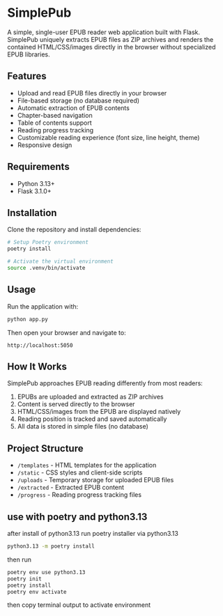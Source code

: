 # SimplePub

A simple, single-user EPUB reader web application built with Flask. SimplePub uniquely extracts EPUB files as ZIP archives and renders the contained HTML/CSS/images directly in the browser without specialized EPUB libraries.

## Features

- Upload and read EPUB files directly in your browser
- File-based storage (no database required)
- Automatic extraction of EPUB contents
- Chapter-based navigation
- Table of contents support
- Reading progress tracking
- Customizable reading experience (font size, line height, theme)
- Responsive design

## Requirements

- Python 3.13+
- Flask 3.1.0+

## Installation

Clone the repository and install dependencies:

```bash
# Setup Poetry environment
poetry install

# Activate the virtual environment
source .venv/bin/activate
```

## Usage

Run the application with:

```bash
python app.py
```

Then open your browser and navigate to:
```
http://localhost:5050
```

## How It Works

SimplePub approaches EPUB reading differently from most readers:

1. EPUBs are uploaded and extracted as ZIP archives
2. Content is served directly to the browser
3. HTML/CSS/images from the EPUB are displayed natively
4. Reading position is tracked and saved automatically
5. All data is stored in simple files (no database)

## Project Structure

- `/templates` - HTML templates for the application
- `/static` - CSS styles and client-side scripts
- `/uploads` - Temporary storage for uploaded EPUB files
- `/extracted` - Extracted EPUB content
- `/progress` - Reading progress tracking files

## use with poetry and python3.13

after install of python3.13 run poetry installer via python3.13

```bash
python3.13 -m poetry install
```

then run

```bash
poetry env use python3.13
poetry init
poetry install
poetry env activate
```
then copy terminal output to activate environment

```

